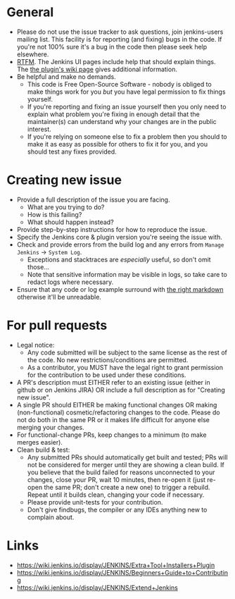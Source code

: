 # General

- Please do not use the issue tracker to ask questions, join jenkins-users mailing list.
This facility is for reporting (and fixing) bugs in the code.
If you're not 100% sure it's a bug in the code then please seek help elsewhere.
- [RTFM](https://en.wikipedia.org/wiki/RTFM). The Jenkins UI pages include help that should explain things. The [the plugin's wiki page](https://wiki.jenkins.io/display/JENKINS/Extra+Tool+Installers+Plugin) gives additional information.
- Be helpful and make no demands.
  * This code is Free Open-Source Software - nobody is obliged to make things work for you *but* you have legal permission to fix things yourself.
  * If you're reporting and fixing an issue yourself then you only need to explain what problem you're fixing in enough detail that the maintainer(s) can understand why your changes are in the public interest.
  * If you're relying on someone else to fix a problem then you should to make it as easy as possible for others to fix it for you, and you should test any fixes provided.

# Creating new issue

- Provide a full description of the issue you are facing.
  * What are you trying to do?
  * How is this failing?
  * What should happen instead?
- Provide step-by-step instructions for how to reproduce the issue.
- Specify the Jenkins core & plugin version you're seeing the issue with.
- Check and provide errors from the build log and any errors from `Manage Jenkins` -> `System Log`.
  * Exceptions and stacktraces are *especially* useful, so don't omit those...
  * Note that sensitive information may be visible in logs, so take care to redact logs where necessary.
- Ensure that any code or log example surround with [the right markdown](https://help.github.com/articles/github-flavored-markdown/) otherwise it'll be unreadable.

# For pull requests

- Legal notice:
  * Any code submitted will be subject to the same license as the rest of the code. No new restrictions/conditions are permitted.
  * As a contributor, you MUST have the legal right to grant permission for the contribution to be used under these conditions.
- A PR's description must EITHER refer to an existing issue (either in github or on Jenkins JIRA) OR include a full description as for "Creating new issue".
- A single PR should EITHER be making functional changes OR making (non-functional) cosmetic/refactoring changes to the code.
Please do not do both in the same PR or it makes life difficult for anyone else merging your changes.
- For functional-change PRs, keep changes to a minimum (to make merges easier).
- Clean build & test:
  * Any submitted PRs should automatically get built and tested; PRs will not be considered for merger until they are showing a clean build.
  If you believe that the build failed for reasons unconnected to your changes, close your PR, wait 10 minutes, then re-open it (just re-open the same PR; don't create a new one) to trigger a rebuild.
  Repeat until it builds clean, changing your code if necessary.
  * Please provide unit-tests for your contribution.
  * Don't give findbugs, the compiler or any IDEs anything new to complain about.

# Links

- https://wiki.jenkins.io/display/JENKINS/Extra+Tool+Installers+Plugin
- https://wiki.jenkins.io/display/JENKINS/Beginners+Guide+to+Contributing
- https://wiki.jenkins.io/display/JENKINS/Extend+Jenkins
